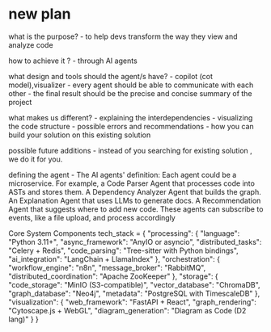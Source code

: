 # new plan

what is the purpose?
    - to help devs transform the way they view and analyze code

how to achieve it ?
    - through AI agents

what design and tools should the agent/s have?
    - copilot (cot model),visualizer
    - every agent should be able to communicate with each other
    - the final result should be the precise and concise summary of the project

what makes us different?
    - explaining the interdependencies
    - visualizing the code structure
    - possible errors and recommendations
    - how you can build your solution on this existing solution

possible future additions
    - instead of you searching for existing solution , we do it for you.

defining the agent
    - The AI agents' definition: Each agent could be a microservice. For example, a Code Parser Agent that processes code into ASTs and stores them. A Dependency Analyzer Agent that builds the graph. An Explanation Agent that uses LLMs to generate docs. A Recommendation Agent that suggests where to add new code. These agents can subscribe to events, like a file upload, and process accordingly

Core System Components
tech_stack = {
    "processing": {
        "language": "Python 3.11+",
        "async_framework": "AnyIO or asyncio",
        "distributed_tasks": "Celery + Redis",
        "code_parsing": "Tree-sitter with Python bindings",
        "ai_integration": "LangChain + LlamaIndex"
    },
    "orchestration": {
        "workflow_engine": "n8n",
        "message_broker": "RabbitMQ",
        "distributed_coordination": "Apache ZooKeeper"
    },
    "storage": {
        "code_storage": "MinIO (S3-compatible)",
        "vector_database": "ChromaDB",
        "graph_database": "Neo4j",
        "metadata": "PostgreSQL with TimescaleDB"
    },
    "visualization": {
        "web_framework": "FastAPI + React",
        "graph_rendering": "Cytoscape.js + WebGL",
        "diagram_generation": "Diagram as Code (D2 lang)"
    }
}